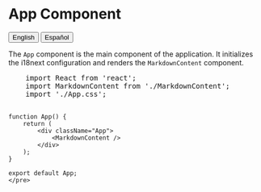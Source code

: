 # App Component

<button onclick="showLanguage('en')">English</button>
<button onclick="showLanguage('es')">Español</button>

<div id="content-en">
    <p>The <code>App</code> component is the main component of the application. It initializes the i18next configuration and renders the <code>MarkdownContent</code> component.</p>
    <pre>
    import React from 'react';
    import MarkdownContent from './MarkdownContent';
    import './App.css';
    
    function App() {
        return (
            <div className="App">
                <MarkdownContent />
            </div>
        );
    }
    
    export default App;
    </pre>
</div>

<div id="content-es" style="display:none;">
    <p>El componente <code>App</code> es el componente principal de la aplicación. Inicializa la configuración de i18next y renderiza el componente <code>MarkdownContent</code>.</p>
    <pre>
    import React from 'react';
    import MarkdownContent from './MarkdownContent';
    import './App.css';
    
    function App() {
        return (
            <div className="App">
                <MarkdownContent />
            </div>
        );
    }
    
    export default App;
    </pre>
</div>

<script>
    function showLanguage(language) {
        if (language === 'en') {
            document.getElementById('content-en').style.display = 'block';
            document.getElementById('content-es').style.display = 'none';
        } else if (language === 'es') {
            document.getElementById('content-en').style.display = 'none';
            document.getElementById('content-es').style.display = 'block';
        }
    }
</script>
